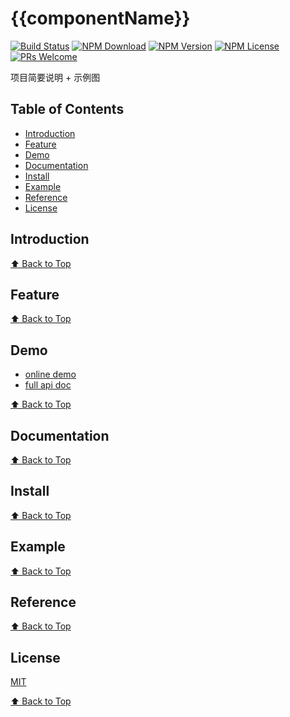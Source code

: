 # {{componentName}}

[![Build Status](https://travis-ci.com/FEMessage/{{componentName}}.svg?branch=master)](https://travis-ci.com/FEMessage/{{componentName}})
[![NPM Download](https://img.shields.io/npm/dm/@femessage/{{componentName}}.svg)](https://www.npmjs.com/package/@femessage/{{componentName}})
[![NPM Version](https://img.shields.io/npm/v/@femessage/{{componentName}}.svg)](https://www.npmjs.com/package/@femessage/{{componentName}})
[![NPM License](https://img.shields.io/npm/l/@femessage/{{componentName}}.svg)](https://github.com/FEMessage/{{componentName}}/blob/master/LICENSE)
[![PRs Welcome](https://img.shields.io/badge/PRs-welcome-brightgreen.svg)](https://github.com/FEMessage/{{componentName}}/pulls)

项目简要说明 + 示例图

## Table of Contents

- [Introduction](#introduction)
- [Feature](#feature)
- [Demo](#demo)
- [Documentation](#documentation)
- [Install](#install)
- [Example](#example)
- [Reference](#reference)
- [License](#license)

## Introduction

[⬆ Back to Top](#table-of-contents)

## Feature

[⬆ Back to Top](#table-of-contents)

## Demo

* [online demo](https://femessage.github.io/{{componentName}}/storybook/)
* [full api doc](https://femessage.github.io/{{componentName}}/)

[⬆ Back to Top](#table-of-contents)

## Documentation

[⬆ Back to Top](#table-of-contents)

## Install

[⬆ Back to Top](#table-of-contents)

## Example

[⬆ Back to Top](#table-of-contents)

## Reference

[⬆ Back to Top](#table-of-contents)

## License

[MIT](./LICENSE)

[⬆ Back to Top](#table-of-contents)
